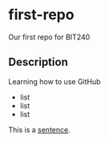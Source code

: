 # first-repo
Our first repo for BIT240

## Description

Learning how to use GitHub
- list
- list
- list

This is a [sentence](https:/benjaminandersen01).

